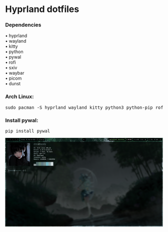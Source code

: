 <h1>Hyprland dotfiles</h1>
<h3>Dependencies</h3>
<p>
  • hyprland <br>
  • wayland <br>
  • kitty <br>
  • python <br>
  • pywal <br>
  • rofi <br>
  • sxiv <br>
  • waybar <br>
  • picom <br>
  • dunst <br>
</p>
<h3>Arch Linux:</h3>
<pre>sudo pacman -S hyprland wayland kitty python3 python-pip rofi sxiv waybar picom dunst</pre>

<h3>Install pywal:</h3>
<pre>pip install pywal</pre>

<img src="preview.png">
